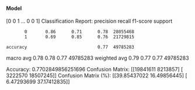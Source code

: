 #### Model
[0 0 1 ... 0 0 1]
Classification Report:
              precision    recall  f1-score   support

           0       0.86      0.71      0.78  28055468
           1       0.69      0.85      0.76  21729815

    accuracy                           0.77  49785283
   macro avg       0.78      0.78      0.77  49785283
weighted avg       0.79      0.77      0.77  49785283

Accuracy: 0.7702849856251696
Confusion Matrix:
[[19841611  8213857]
 [ 3222570 18507245]]
Confusion Matrix (%):
[[39.85437022 16.49856445]
 [ 6.47293699 37.17412835]]
